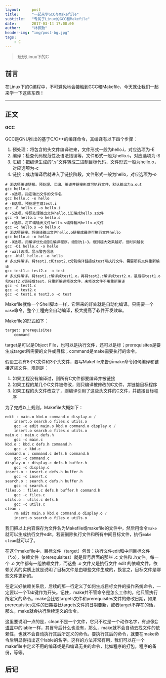 ```yaml
---
layout:     post
title:      "一起来学GCC与Makefile"
subtitle:   "专属于Linux的GCC和Makefile"
date:       2017-03-14 17:00:00
author:     "林佩勤"
header-img: "img/post-bg.jpg"
tags:
    - C
---
```


> 玩玩Linux下的C


## 前言

在Linux下的C编程中，不可避免地会接触到GCC和Makefile，今天就让我们一起来学一下这些东西！

---

## 正文

#### GCC

GCC是GNU推出的基于C/C++的编译命令，其编译有以下四个步骤：

1. 预处理：将包含的头文件编译进来，文件形式一般为hello.i，对应选项为-E
2. 编译：检查代码规范性及语法错误等，文件形式一般为hello.s，对应选项为-S
3. 汇编：把编译生成的”.s”文件转成二进制目标代码，文件形式一般为hello.o，对应选项为-c
4. 链接：成功编译后就进入了链接阶段，文件形式一般为hello，对应选项为-o

```shell
# 无选项编译链接。预处理、汇编、编译并链接形成可执行文件，默认输出为a.out
gcc hello.c
# -o选项。指定输出文件的文件名
gcc hello.c -o hello
# -E选项。预处理生成test.i
gcc -E hello.c -o hello.i
# -S选项。将预处理输出文件hello.i汇编成hello.s文件 
gcc –S hello.i –o hello.s
# -c选项。将汇编输出文件hello.s编译输出hello.o文件
gcc –c hello.s –o hello.o
# 无选项链接。将编译输出文件hello.o链接成最终可执行文件hello
gcc hello.o -o hello
# -O选项。用编译优化级别1编译程序。级别为1~3，级别越大效果越好，但时间越长
gcc -O1 hello.c -o hello
# -wall选项。显示警告信息
gcc -Wall hello.c -o hello
# 多文件编译。将test1.c和test2.c分别编译链接成test可执行文件，需要所有文件重新编译
gcc test1.c test2.c -o test
# 多文件编译。将test1.c编译成test1.o，再将test2.c编译成test2.o，最后将test1.o和test2.o链接成test，只重新编译修改文件，未修改文件不用重新编译
gcc -c test1.c
gcc -c test2.c
gcc -o test1.o test2.o -o test
```

Makefile就像一个Shell脚本一样，它带来的好处就是自动化编译。只需要一个`make`命令，整个工程完全自动编译，极大提高了软件开发效率。

Makefile的形式如下：

```c
target: prerequisites
	command
```

target是可以是Object File，也可以是执行文件，还可以是标；prerequisites是要生成target所需要的文件或目标；command是make需要执行的命令。

假设工程有8个C文件和3个头文件，要写Makefile来告诉make命令如何编译和链接这些文件，规则是：

1. 如果工程没有编译过，则所有C文件都要编译并被链接
2. 如果工程的某几个C文件被修改，则只编译被修改的C文件，并链接目标程序
3. 如果工程的头文件改变了，则编译引用了这些头文件的C文件，并链接目标程序

为了完成以上规则，Makefile大概如下：

```c
edit : main.o kbd.o command.o display.o /
	insert.o search.o files.o utils.o
	gcc -o edit main.o kbd.o command.o display.o /
	insert.o search.o files.o utils.o
main.o : main.c defs.h
	gcc -c main.c
kbd.o : kbd.c defs.h command.h
	gcc -c kbd.c
command.o : command.c defs.h command.h
	gcc -c command.c
display.o : display.c defs.h buffer.h
	gcc -c display.c
insert.o : insert.c defs.h buffer.h
	gcc -c insert.c
search.o : search.c defs.h buffer.h
	gcc -c search.c
files.o : files.c defs.h buffer.h command.h
	gcc -c files.c
utils.o : utils.c defs.h
	gcc -c utils.c
clean :
	rm edit main.o kbd.o command.o display.o /
	insert.o search.o files.o utils.o
```

我们把以上内容保存为文件名为Makefile或makefile的文件中，然后用命令`make`就可以生成执行文件edit。若要删除执行文件和所有中间目标文件，执行`make clean`就可以了。

在这个makefile中，目标文件（target）包含：执行文件edit和中间目标文件（*.o），依赖文件（prerequisites）就是冒号后面的那些 .c 文件和 .h文件。每一个 .o 文件都有一组依赖文件，而这些 .o 文件又是执行文件 edit 的依赖文件。依赖关系的实质上就是说明了目标文件是由哪些文件生成的，换言之，目标文件是哪些文件更新的。

在定义好依赖关系后，后续的那一行定义了如何生成目标文件的操作系统命令，一定要以一个Tab键作为开头。记住，make并不管命令是怎么工作的，他只管执行所定义的命令。make会比较targets文件和prerequisites文件的修改日期，如果prerequisites文件的日期要比targets文件的日期要新，或者target不存在的话，那么，make就会执行后续定义的命令。

这里要说明一点的是，clean不是一个文件，它只不过是一个动作名字，有点像[C语言](http://lib.csdn.net/base/c)中的lable一样，其冒号后什么也没有，那么，make就不会自动去找文件的依赖性，也就不会自动执行其后所定义的命令。要执行其后的命令，就要在make命令后明显得指出这个lable的名字。这样的方法非常有用，我们可以在一个makefile中定义不用的编译或是和编译无关的命令，比如程序的打包，程序的备份，等等。

## 后记




